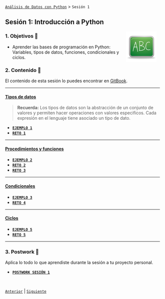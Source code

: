 [`Análisis de Datos con Python`](../README.md) > `Sesión 1`

## Sesión 1: Introducción a Python

<img src="../imagenes/pizarron.png" align="right" height="100" width="100" hspace="10">

### 1. Objetivos :dart: 

- Aprender las bases de programación en Python: Variables, tipos de datos, funciones, condicionales y ciclos.

### 2. Contenido :blue_book:

El contenido de esta sesión lo puedes encontrar en [GitBook](https://beduexpert.gitbook.io/data-analysis/fundamentos-de-pyhon-para-data-analysis/sesion-01-fundamentos-de-python).

---
#### <ins>Tipos de datos</ins>

> **Recuerda:** Los tipos de datos son la abstracción de un conjunto de valores y permiten hacer operaciones con valores especificos. Cada expresión en el lenguaje tiene asociado un tipo de dato.

   - [**`EJEMPLO 1`**](ejemplo01/README.md)
   - [**`RETO 1`**](reto01/README.md)
---

#### <ins>Procedimientos y funciones</ins>

   - [**`EJEMPLO 2`**](ejemplo02/README.md)
   - [**`RETO 2`**](reto02/README.md)
   - [**`RETO 3`**](reto03/README.md)
---

#### <ins>Condicionales</ins>

   - [**`EJEMPLO 3`**](ejemplo03/README.md)
   - [**`RETO 4`**](reto04/README.md)
---

#### <ins>Ciclos</ins>

   - [**`EJEMPLO 5`**](ejemplo05/README.md)
   - [**`RETO 5`**](reto05/README.md)
---       

### 3. Postwork :memo:
Aplica lo todo lo que aprendiste durante la sesión a tu proyecto personal.

- [**`POSTWORK SESIÓN 1`**](postwork/README.md)

<br/>

[`Anterior`](../README.md) | [`Siguiente`](../sesion02/README.md)
